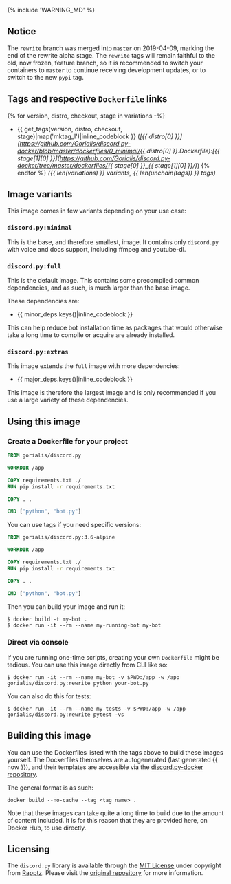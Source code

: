 {% include 'WARNING_MD' %}

## Notice

The `rewrite` branch was merged into `master` on 2019-04-09, marking the end of the rewrite alpha stage. The `rewrite` tags will remain faithful to the old, now frozen, feature branch, so it is recommended to switch your containers to `master` to continue receiving development updates, or to switch to the new `pypi` tag.

## Tags and respective `Dockerfile` links

{% for version, distro, checkout, stage in variations -%}
-   {{ get_tags(version, distro, checkout, stage)|map('mktag_l')|inline_codeblock }} (*[{{ distro[0] }}](https://github.com/Gorialis/discord.py-docker/blob/master/dockerfiles/0_minimal/{{ distro[0] }}.Dockerfile):[{{ stage[1][0] }}](https://github.com/Gorialis/discord.py-docker/tree/master/dockerfiles/{{ stage[0] }}_{{ stage[1][0] }}/)*)
{% endfor %}
*({{ len(variations) }} variants, {{ len(unchain(tags)) }} tags)*

## Image variants

This image comes in few variants depending on your use case:

### `discord.py:minimal`

This is the base, and therefore smallest, image. It contains only `discord.py` with voice and docs support, including ffmpeg and youtube-dl.

### `discord.py:full`

This is the default image. This contains some precompiled common dependencies, and as such, is much larger than the base image.

These dependencies are:
-   {{ minor_deps.keys()|inline_codeblock }}

This can help reduce bot installation time as packages that would otherwise take a long time to compile or acquire are already installed.

### `discord.py:extras`

This image extends the `full` image with more dependencies:
-   {{ major_deps.keys()|inline_codeblock }}

This image is therefore the largest image and is only recommended if you use a large variety of these dependencies.

## Using this image

### Create a Dockerfile for your project

```dockerfile
FROM gorialis/discord.py

WORKDIR /app

COPY requirements.txt ./
RUN pip install -r requirements.txt

COPY . .

CMD ["python", "bot.py"]
```

You can use tags if you need specific versions:

```dockerfile
FROM gorialis/discord.py:3.6-alpine

WORKDIR /app

COPY requirements.txt ./
RUN pip install -r requirements.txt

COPY . .

CMD ["python", "bot.py"]
```

Then you can build your image and run it:
```console
$ docker build -t my-bot .
$ docker run -it --rm --name my-running-bot my-bot
```

### Direct via console

If you are running one-time scripts, creating your own `Dockerfile` might be tedious. You can use this image directly from CLI like so:
```console
$ docker run -it --rm --name my-bot -v $PWD:/app -w /app gorialis/discord.py:rewrite python your-bot.py
```

You can also do this for tests:
```console
$ docker run -it --rm --name my-tests -v $PWD:/app -w /app gorialis/discord.py:rewrite pytest -vs
```

## Building this image

You can use the Dockerfiles listed with the tags above to build these images yourself.
The Dockerfiles themselves are autogenerated (last generated {{ now }}), and their templates are accessible via the [discord.py-docker repository](https://github.com/Gorialis/discord.py-docker).

The general format is as such:
```console
docker build --no-cache --tag <tag name> .
```

Note that these images can take quite a long time to build due to the amount of content included. It is for this reason that they are provided here, on Docker Hub, to use directly.

## Licensing

The `discord.py` library is available through the [MIT License](https://github.com/Rapptz/discord.py/blob/rewrite/LICENSE) under copyright from [Rapptz](https://github.com/Rapptz).
Please visit the [original repository](https://github.com/Rapptz/discord.py) for more information.
